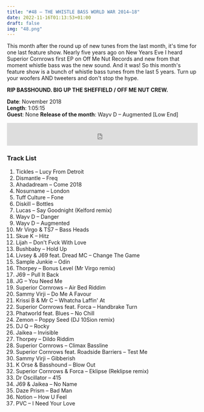 ```yaml
---
title: "#48 – THE WHISTLE BASS WORLD WAR 2014–18"
date: 2022-11-16T01:13:53+01:00
draft: false
img: "48.png"
---
```


This month after the round up of new tunes from the last month, it's time for one last feature show. Nearly five years ago on New Years Eve I heard Superior Cornrows first EP on Off Me Nut Records and new from that moment whistle bass was the new sound. And it was! So this month's feature show is a bunch of whistle bass tunes from the last 5 years. Turn up your woofers AND tweeters and don't stop the hype.

**RIP BASSHOUND. BIG UP THE SHEFFIELD / OFF ME NUT CREW.**

**Date**: November 2018  
**Length**: 1:05:15  
**Guest**: None
**Release of the month**: Wayv D – Augmented [Low End]

<div>
<iframe width="100%" height="60" src="https://www.mixcloud.com/widget/iframe/?hide_cover=1&mini=1&feed=%2Fzkat%2Fmasquerave-podcast-48-the-whistle-bass-world-war-201418%2F" frameborder="0" ></iframe>
</div>

### Track List

1. Tickles – Lucy From Detroit
2. Dismantle – Freq
3. Ahadadream – Come 2018
4. Nosurname – London
5. Tuff Culture – Fone
6. Diskill – Bottles
7. Lucas – Say Goodnight (Kelford remix)
8. Wayv D – Danger
9. Wayv D – Augmented
10. Mr Virgo & TS7 – Bass Heads
11. Skue K – Hitz
12. Lijah – Don't Fvck With Love
13. Bushbaby – Hold Up
14. Livsey & J69 feat. Dread MC – Change The Game
15. Sample Junkie – Odin
16. Thorpey – Bonus Level (Mr Virgo remix)
17. J69 – Pull It Back
18. JG – You Need Me
19. Superior Cornrows – Air Bed Riddim
20. Sammy Virji – Do Me A Favour
21. Krissi B & Mr C – Whatcha Laffin' At
22. Superior Cornrows feat. Forca – Handbrake Turn
23. Phatworld feat. Blues – No Chill
24. Zemon – Poppy Seed (DJ 10Sion remix)
25. DJ Q – Rocky
26. Jaikea – Invisible
27. Thorpey – Dildo Riddim
28. Superior Cornrows – Climax Bassline
29. Superior Cornrows feat. Roadside Barriers – Test Me
30. Sammy Virji – Gibberish
31. K Orse & Basshound – Blow Out
32. Superior Cornrows & Forca – Eklipse (Reklipse remix)
33. Dr Oscillator – 415
34. J69 & Jaikea – No Name
35. Daze Prism – Bad Man
36. Notion – How U Feel
37. PVC – I Need Your Love
